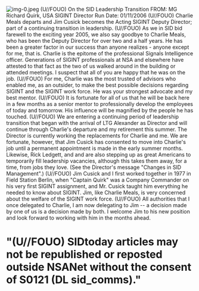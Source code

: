 ![img-0.jpeg](img-0.jpeg)
(U//FOUO) On the SID Leadership Transition
FROM: MG Richard Quirk, USA
SIGINT Director
Run Date: 01/11/2006
(U//FOUO) Charlie Meals departs and Jim Cusick becomes the Acting SIGINT Deputy Director; part of a continuing transition in leadership.
(U//FOUO) As we in SID bid farewell to the exciting year 2005, we also say goodbye to Charlie Meals, who has been the Deputy Director for over two and a half years. He has been a greater factor in our success than anyone realizes - anyone except for me, that is. Charlie is the epitome of the professional Signals Intelligence officer. Generations of SIGINT professionals at NSA and elsewhere have attested to that fact as the two of us walked around in the building or attended meetings. I suspect that all of you are happy that he was on the job.
(U//FOUO) For me, Charlie was the most trusted of advisors who enabled me, as an outsider, to make the best possible decisions regarding SIGINT and the SIGINT work force. He was your strongest advocate and my best mentor.
(U//FOUO) It is fortunate for all of us that he will be back here in a few months as a senior mentor to professionally develop the employees of today and tomorrow. His influence will be magnified by the people he has touched.
(U//FOUO) We are entering a continuing period of leadership transition that began with the arrival of LTG Alexander as Director and will continue through Charlie's departure and my retirement this summer. The Director is currently working the replacements for Charlie and me. We are fortunate, however, that Jim Cusick has consented to move into Charlie's job until a permanent appointment is made in the early summer months. Likewise, Rick Ledgett, and and are also stepping up as great Americans to temporarily fill leadership vacancies, although this takes them away, for a time, from jobs they love. (See the Director's message "Changes in SID Management".)
(U//FOUO) Jim Cusick and I first worked together in 1977 in Field Station Berlin, when "Captain Quirk" was a Company Commander on his very first SIGINT assignment, and Mr. Cusick taught him everything he needed to know about SIGINT. Jim, like Charlie Meals, is very concerned about the welfare of the SIGINT work force.
(U//FOUO) All authorities that I once delegated to Charlie, I am now delegating to Jim -- a decision made by one of us is a decision made by both. I welcome Jim to his new position and look forward to working with him in the months ahead.

# "(U//FOUO) SIDtoday articles may not be republished or reposted outside NSANet without the consent of S0121 (DL sid_comms)."
